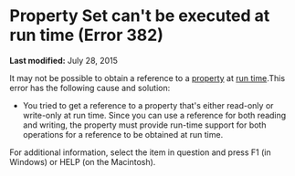 
# Property Set can't be executed at run time (Error 382)

 **Last modified:** July 28, 2015

It may not be possible to obtain a reference to a  [property](b8bdf64f-5920-1ae9-16d0-b26d09524a30.md) at [run time](b8bdf64f-5920-1ae9-16d0-b26d09524a30.md).This error has the following cause and solution:




- You tried to get a reference to a property that's either read-only or write-only at run time. Since you can use a reference for both reading and writing, the property must provide run-time support for both operations for a reference to be obtained at run time.
    

For additional information, select the item in question and press F1 (in Windows) or HELP (on the Macintosh).
